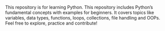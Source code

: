 This repository is  for learning Python. This repository includes Python’s fundamental concepts with examples for beginners. 
It covers topics like variables, data types, functions, loops, collections, file handling and OOPs. 
Feel free to explore, practice and contribute!
